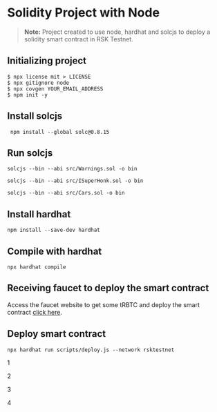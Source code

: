 # Solidity Project with Node
>**Note:** Project created to use node, hardhat and solcjs to deploy a solidity smart contract in RSK Testnet.

## Initializing project

```
$ npx license mit > LICENSE
$ npx gitignore node
$ npx covgen YOUR_EMAIL_ADDRESS
$ npm init -y
```

## Install solcjs
```
 npm install --global solc@0.8.15
 ```

## Run solcjs
```
solcjs --bin --abi src/Warnings.sol -o bin

solcjs --bin --abi src/ISuperHonk.sol -o bin

solcjs --bin --abi src/Cars.sol -o bin
```

## Install hardhat
```
npm install --save-dev hardhat
```

## Compile with hardhat
```
npx hardhat compile
```

## Receiving faucet to deploy the smart contract
Access the faucet website to get some tRBTC and deploy the smart contract [click here](https://faucet.rsk.co/).

## Deploy smart contract
```
npx hardhat run scripts/deploy.js --network rsktestnet
```
1

2

3

4
